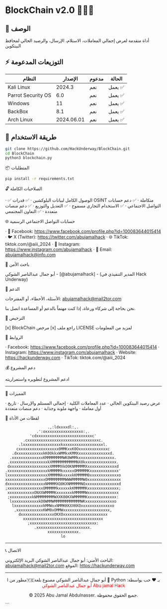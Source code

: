 # ₿lockChain v2.0 👨🏽‍💻

## 📖 الوصف
أداة متقدمة لعرض إجمالي المعاملات، الاستلام، الإرسال، والرصيد الحالي لمحافظ البيتكوين

## ⚡ التوزيعات المدعومة

| النظام | الإصدار | مدعوم | الحالة |
|--------|----------|--------|--------|
| Kali Linux | 2024.3 | نعم | يعمل ✅ |
| Parrot Security OS | 6.0 | نعم | يعمل ✅ |
| Windows | 11 | نعم | يعمل ✅ |
| BackBox | 8.1 | نعم | يعمل ✅ |
| Arch Linux | 2024.06.01 | نعم | يعمل ✅ |

## 🚀 طريقة الاستخدام

```bash
git clone https://github.com/HackUnderway/BlockChain.git
cd BlockChain
python3 blockchain.py
```

📦 المتطلبات

```bash
pip install -r requirements.txt
```

🔓 الصلاحيات الكاملة

· ✅ الوصول الكامل لبيانات البلوكشين
· ✅ قدرات OSINT متكاملة
· ✅ دعم حسابات التواصل الاجتماعي
· ✅ الاستخدام التجاري مسموح
· ✅ التعديل والتوزيع
· ✅ دعم منصات متعددة
· ✅ التعاون المجتمعي

🌐 حسابات التواصل الاجتماعي الرسمية

· 📘 Facebook: https://www.facebook.com/profile.php?id=100083644015414
· 🐦 X (Twitter): https://twitter.com/abujamalhack
· 🌐 TikTok: tiktok.com/@aiii_2024
· 💙 Instagram: https://www.instagram.com/abujamalhack
· 📧 Email: abujamalhack@info.com

👑 باحث الأمن

أبو جمال عبدالناصر الشوكي - [@abujamalhack] - (المدير التنفيذي في Hack Underway)

💝 الدعم

الأسئلة، الأخطاء، أو المقترحات:
abujamalhack@mail2tor.com

نحن بحاجة إلى شركاء ورعاة، إذا كنت مهتماً بالدعم أو المساعدة اتصل بنا.

📄 الترخيص

[x] BlockChain مرخص
[x] راجع ملف LICENSE لمزيد من المعلومات

🔗 الروابط

· Facebook: https://www.facebook.com/profile.php?id=100083644015414
· Instagram: https://www.instagram.com/abujamalhack
· Website: https://hackunderway.com
· TikTok: tiktok.com/@aiii_2024

💰 دعم المشروع

ادعم المشروع لتطويره واستمراريته

---

🎯 المميزات

· عرض رصيد البيتكوين الحالي
· عدد المعاملات الكلية
· إجمالي المستلم والإرسال
· تاريخ أول معاملة
· واجهة ملونة وجذابة
· دعم منصات متعددة

📸 لقطات من الأداة

```
                   .,:ldxxxxdl:,.                   
              .':oxxxxxxxxxxxxxxxxo:,.              
           'cdxxxxxxxxxxxxxxxxxxxxxxxxxc'           
        .cxxxxxxxxxxxxxxxxxxxxxxxxxxxxxxxxc.        
      .lxxxxxxxxxxxxxxxxxkxxxxxxxxxxxxxxxxxxl.      
     cxxxxxxxxxxxxxxxxxx0MMKxxK0Oxxxxxxxxxxxxxc     
   .dxxxxxxxxxxxxkK0OkkxWMMkxKMMXxxxxxxxxxxxxxxd.   
  .xxxxxxxxxxxxxxKMMMMMMMMWK0WMMkxxxxxxxxxxxxxxxx.  
 .xxxxxxxxxxxxxxxxxkXMMMMMMMMMMMNX0kxxxxxxxxxxxxxx. 
 dxxxxxxxxxxxxxxxxxxXMMMMXkO0KNMMMMMXxxxxxxxxxxxxxd 
.xxxxxxxxxxxxxxxxxxkMMMMMkxxxxxOMMMMMKxxxxxxxxxxxxx'
lxxxxxxxxxxxxxxxxxxXMMMMNkxxxxkKMMMMM0xxxxxxxxxxxxxo
xxxxxxxxxxxxxxxxxxOMMMMMMMMWWWMMMMMW0xxxxxxxxxxxxxxx
dxxxxxxxxxxxxxxxxxNMMMMXO0KXNMMMMMNOxxxxxxxxxxxxxxxd
;xxxxxxxxxxxxxxxxOMMMMMkxxxxxkKMMMMMKxxxxxxxxxxxxxx;
 xxxxxxxxxxxxONXXWMMMMKxxxxxxxkMMMMMWxxxxxxxxxxxxxx 
 ;xxxxxxxxxxkNMMMMMMMMWXXK00KXWMMMMMKxxxxxxxxxxxxx: 
  lxxxxxxxxxxxxkO0WMMWMMMMMMMMMMMMWKxxxxxxxxxxxxxo  
   lxxxxxxxxxxxxxkMMWxxNMMKKKXXKKOxxxxxxxxxxxxxxo   
    ,xxxxxxxxxxxxKWM0xOMMWxxxxxxxxxxxxxxxxxxxxx,    
      dxxxxxxxxxxxxxxxOKXOxxxxxxxxxxxxxxxxxxxx      
        xxxxxxxxxxxxxxxxxxxxxxxxxxxxxxxxxxxx        
          ;xxxxxxxxxxxxxxxxxxxxxxxxxxxxxx:          
             .xxxxxxxxxxxxxxxxxxxxxxxx.             
                   xxxxxxxxxxxxxx.                  
                         lo
```

---

📞 الاتصال

الباحث الأمني: أبو جمال عبدالناصر الشوكي
البريد الإلكتروني: abujamalhack@mail2tor.com
الموقع: https://hackunderway.com

---

<div align="center">

مطور من ا🇾🇪أبو جمال عبدالناصر الشوكي
مصنوع بلغة 🐍 Python
بـ ❤️ حب
بواسطة: <font color="red">أبو جمال عبدالناصر الشوكي Abu jamal Hack</font>

© 2025 Abu Jamal Abdulnasser. جميع الحقوق محفوظة.

</div>
```
